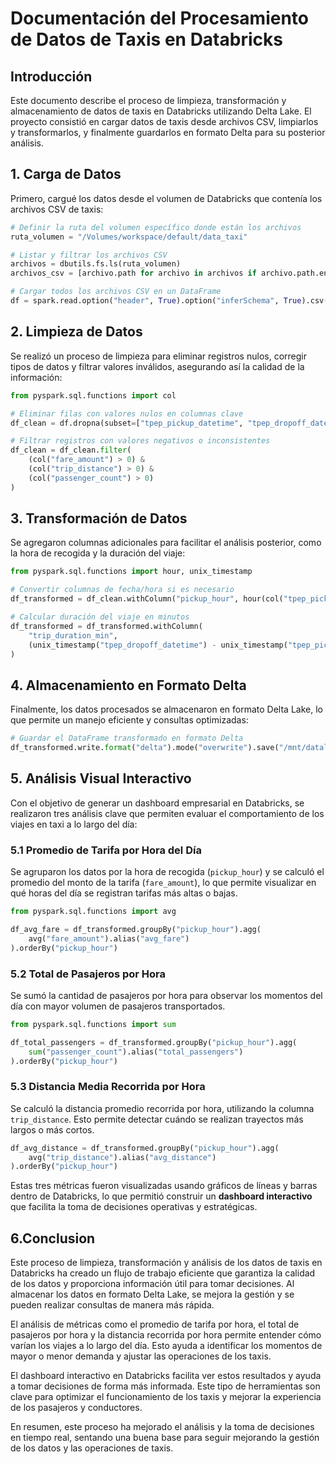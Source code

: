 # Documentación del Procesamiento de Datos de Taxis en Databricks

## Introducción

Este documento describe el proceso de limpieza, transformación y almacenamiento de datos de taxis en Databricks utilizando Delta Lake. El proyecto consistió en cargar datos de taxis desde archivos CSV, limpiarlos y transformarlos, y finalmente guardarlos en formato Delta para su posterior análisis.

## 1. Carga de Datos

Primero, cargué los datos desde el volumen de Databricks que contenía los archivos CSV de taxis:

```python
# Definir la ruta del volumen específico donde están los archivos
ruta_volumen = "/Volumes/workspace/default/data_taxi"

# Listar y filtrar los archivos CSV
archivos = dbutils.fs.ls(ruta_volumen)
archivos_csv = [archivo.path for archivo in archivos if archivo.path.endswith(".csv")]

# Cargar todos los archivos CSV en un DataFrame
df = spark.read.option("header", True).option("inferSchema", True).csv(ruta_volumen)
```

## 2. Limpieza de Datos

Se realizó un proceso de limpieza para eliminar registros nulos, corregir tipos de datos y filtrar valores inválidos, asegurando así la calidad de la información:

```python
from pyspark.sql.functions import col

# Eliminar filas con valores nulos en columnas clave
df_clean = df.dropna(subset=["tpep_pickup_datetime", "tpep_dropoff_datetime", "fare_amount"])

# Filtrar registros con valores negativos o inconsistentes
df_clean = df_clean.filter(
    (col("fare_amount") > 0) & 
    (col("trip_distance") > 0) & 
    (col("passenger_count") > 0)
)
```

## 3. Transformación de Datos

Se agregaron columnas adicionales para facilitar el análisis posterior, como la hora de recogida y la duración del viaje:

```python
from pyspark.sql.functions import hour, unix_timestamp

# Convertir columnas de fecha/hora si es necesario
df_transformed = df_clean.withColumn("pickup_hour", hour(col("tpep_pickup_datetime")))

# Calcular duración del viaje en minutos
df_transformed = df_transformed.withColumn(
    "trip_duration_min",
    (unix_timestamp("tpep_dropoff_datetime") - unix_timestamp("tpep_pickup_datetime")) / 60
)
```

## 4. Almacenamiento en Formato Delta

Finalmente, los datos procesados se almacenaron en formato Delta Lake, lo que permite un manejo eficiente y consultas optimizadas:

```python
# Guardar el DataFrame transformado en formato Delta
df_transformed.write.format("delta").mode("overwrite").save("/mnt/datalake/taxis_delta")
```

## 5. Análisis Visual Interactivo

Con el objetivo de generar un dashboard empresarial en Databricks, se realizaron tres análisis clave que permiten evaluar el comportamiento de los viajes en taxi a lo largo del día:

### 5.1 Promedio de Tarifa por Hora del Día

Se agruparon los datos por la hora de recogida (`pickup_hour`) y se calculó el promedio del monto de la tarifa (`fare_amount`), lo que permite visualizar en qué horas del día se registran tarifas más altas o bajas.

```python
from pyspark.sql.functions import avg

df_avg_fare = df_transformed.groupBy("pickup_hour").agg(
    avg("fare_amount").alias("avg_fare")
).orderBy("pickup_hour")
```

### 5.2 Total de Pasajeros por Hora

Se sumó la cantidad de pasajeros por hora para observar los momentos del día con mayor volumen de pasajeros transportados.

```python
from pyspark.sql.functions import sum

df_total_passengers = df_transformed.groupBy("pickup_hour").agg(
    sum("passenger_count").alias("total_passengers")
).orderBy("pickup_hour")
```

### 5.3 Distancia Media Recorrida por Hora

Se calculó la distancia promedio recorrida por hora, utilizando la columna `trip_distance`. Esto permite detectar cuándo se realizan trayectos más largos o más cortos.

```python
df_avg_distance = df_transformed.groupBy("pickup_hour").agg(
    avg("trip_distance").alias("avg_distance")
).orderBy("pickup_hour")
```

Estas tres métricas fueron visualizadas usando gráficos de líneas y barras dentro de Databricks, lo que permitió construir un **dashboard interactivo** que facilita la toma de decisiones operativas y estratégicas.

## 6.Conclusion
Este proceso de limpieza, transformación y análisis de los datos de taxis en Databricks ha creado un flujo de trabajo eficiente que garantiza la calidad de los datos y proporciona información útil para tomar decisiones. Al almacenar los datos en formato Delta Lake, se mejora la gestión y se pueden realizar consultas de manera más rápida.

El análisis de métricas como el promedio de tarifa por hora, el total de pasajeros por hora y la distancia recorrida por hora permite entender cómo varían los viajes a lo largo del día. Esto ayuda a identificar los momentos de mayor o menor demanda y ajustar las operaciones de los taxis.

El dashboard interactivo en Databricks facilita ver estos resultados y ayuda a tomar decisiones de forma más informada. Este tipo de herramientas son clave para optimizar el funcionamiento de los taxis y mejorar la experiencia de los pasajeros y conductores.

En resumen, este proceso ha mejorado el análisis y la toma de decisiones en tiempo real, sentando una buena base para seguir mejorando la gestión de los datos y las operaciones de taxis.
